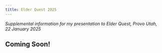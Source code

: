 ```yaml
---
title: Elder Quest 2025
---
```

*Supplemental information for my presentation to Elder Quest, Provo Utah, 22 January 2025*

## Coming Soon!